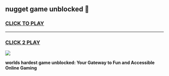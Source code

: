 
## nugget game unblocked 👋
<h3>
<a href="https://premium.freeplayer.one?title=nugget_game_unblocked&ref=13F">CLICK TO PLAY</a></h3>
<hr>

<h3>
<a href="https://premium.freeplayer.one?title=nugget_game_unblocked&ref=13F">CLICK 2 PLAY</a>
  
</h3>

<a href="https://premium.freeplayer.one?title=nugget_game_unblocked&ref=12F/"><img src="https://clearcache.store/games.png"></a>


**worlds hardest game unblocked: Your Gateway to Fun and Accessible Online Gaming**
